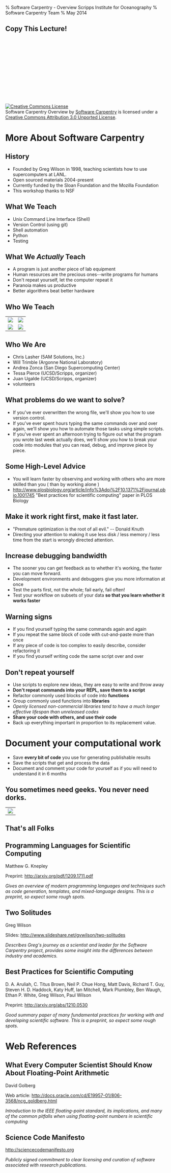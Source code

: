 % Software Carpentry - Overview
  Scripps Institute for Oceanography
% Software Carpentry Team
% May 2014 

## Copy This Lecture!
<br></br>
<br></br>
<br></br>
<br></br>
<br></br>
<br></br>
<a rel="license" href="http://creativecommons.org/licenses/by/3.0/deed.en_US"><img alt="Creative Commons License" style="border-width:0" src="http://i.creativecommons.org/l/by/3.0/88x31.png" /></a><br /><span xmlns:dct="http://purl.org/dc/terms/" href="http://purl.org/dc/dcmitype/InteractiveResource" property="dct:title" rel="dct:type">Software Carpentry Overview</span> by <a xmlns:cc="http://creativecommons.org/ns#" href="http://software-carpentry.net" property="cc:attributionName" rel="cc:attributionURL">Software Carpentry</a> is licensed under a <a rel="license" href="http://creativecommons.org/licenses/by/3.0/deed.en_US">Creative Commons Attribution 3.0 Unported License</a>.

# More About Software Carpentry

## History

* Founded by Greg Wilson in 1998, teaching scientists how to use supercomputers at LANL.
* Open sourced materials 2004-present
* Currently funded by the Sloan Foundation and the Mozilla Foundation
* This workshop thanks to NSF

## What We Teach

* Unix Command Line Interface (Shell)
* Version Control (using git)
* Shell automation 
* Python
* Testing

## What We *Actually* Teach

* A program is just another piece of lab equipment
* Human resources are the precious ones--write programs for humans
* Don't repeat yourself, let the computer repeat it
* Paranoia makes us productive
* Better algorithms beat better hardware

## Who We Teach

<div align="center">
<table>
<tr>
<td><img src="swc-demographics/thumb-age.png" /></td>
<td><img src="swc-demographics/thumb-role.png" /></td>
</tr>
<tr>
<td><img src="swc-demographics/thumb-gender.png" /></td>
<td><img src="swc-demographics/thumb-platform.png" /></td>
</tr>
</table>
</div>

## Who We Are

* Chris Lasher (5AM Solutions, Inc.)
* Will Trimble (Argonne National Laboratory)
* Andrea Zonca (San Diego Supercomputing Center) 
* Tessa Pierce (UCSD/Scripps, organizer)
* Juan Ugalde (UCSD/Scripps, organizer)
* volunteers
 
## What problems do we want to solve?

* If you've ever overwritten the wrong file, we'll show you how to use version control.
* If you've ever spent hours typing the same commands over and over again, we'll show you how to automate those tasks using simple scripts.
* If you've ever spent an afternoon trying to figure out what the program you wrote last week actually does, we'll show you how to break your code into modules that you can read, debug, and improve piece by piece.

## Some High-Level Advice

* You will learn faster by observing and working with others who are more
skilled than you ( than by working alone )
* http://www.plosbiology.org/article/info%3Adoi%2F10.1371%2Fjournal.pbio.1001745 "Best practices for scientific computing" paper in PLOS Biology

## Make it work right first, make it fast later.
* "Premature optimization is the root of all evil." -- Donald Knuth
* Directing your attention to making it use less disk / less memory /
less time from the start is wrongly directed attention.

## Increase debugging bandwidth

* The sooner you can get feedback as to whether it's working, the faster you can move forward. 
* Development environments and debuggers give you more information at once 
* Test the parts first, not the whole; fail early, fail often! 
* Test your workflow on subsets of your data **so that you learn whether
it works faster**

## Warning signs
* If you find yourself typing the same commands again and again
* If you repeat the same block of code with cut-and-paste more than once
* If any piece of code is too complex to easily describe, consider refactoring it
* If you find yourself writing code the same script over and over

## Don't repeat yourself 
* Use scripts to explore new ideas, they are easy to write and throw away
* **Don't repeat commands into your REPL, save them to a script**
* Refactor commonly used blocks of code into **functions**
* Group commonly used functions into **libraries**
* *Openly licensed non-commercial libraries tend to have a much longer effective lifespan than unreleased codes*
* **Share your code with others, and use their code**
* Back up everything important in proportion to its replacement value.

# Document your computational work
* Save **every bit of code** you use for generating publishable results
* Save the scripts that get and process the data
* Document and comment your code for yourself as if you will need to understand
it in 6 months

## You sometimes need geeks.  You never need dorks.
<div align="center">
<table>
<tr>
<td><img src="swc-demographics/careful.png" /></td>
</tr>
</table>
</div>

## That's all Folks

## Programming Languages for Scientific Computing
Matthew G. Knepley

Preprint: http://arxiv.org/pdf/1209.1711.pdf

*Gives an overview of modern programming languages and techniques such as code
generation, templates, and mixed-language designs. This is a preprint,
so expect some rough spots.*

## Two Solitudes
Greg Wilson

Slides: http://www.slideshare.net/gvwilson/two-solitudes

*Describes Greg's journey as a scientist and leader for the Software Carpentry
project, provides some insight into the differences between industry and
academics.*

## Best Practices for Scientific Computing
D. A. Aruliah, C. Titus Brown, Neil P. Chue Hong, Matt Davis, Richard T. Guy,
Steven H. D. Haddock, Katy Huff, Ian Mitchell, Mark Plumbley, Ben Waugh,
Ethan P. White, Greg Wilson, Paul Wilson

Preprint: http://arxiv.org/abs/1210.0530

*Good summary paper of many fundamental practices for working with and
developing scientific software. This is a preprint, so expect some rough spots.*

# Web References

## What Every Computer Scientist Should Know About Floating-Point Arithmetic
David Golberg

Web article: http://docs.oracle.com/cd/E19957-01/806-3568/ncg_goldberg.html

*Introduction to the IEEE floating-point standard, its implications, and many of
the common pitfalls when using floating-point numbers in scientific computing*

## Science Code Manifesto

http://sciencecodemanifesto.org

*Publicly signed commitment to clear licensing and curation of software
associated with research publications.*

